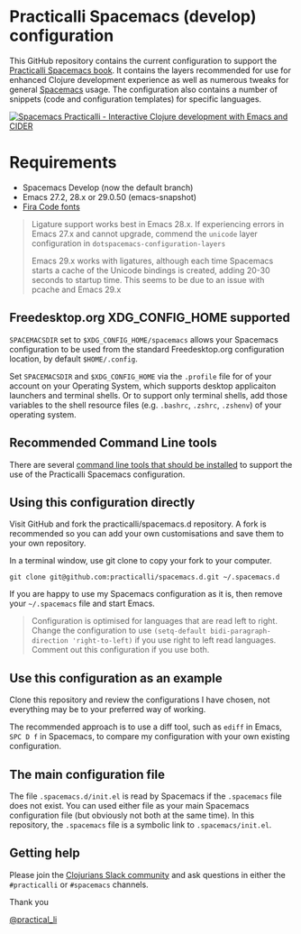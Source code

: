 # Practicalli Spacemacs (develop) configuration

This GitHub repository contains the current configuration to support the [Practicalli Spacemacs book](https://practical.li/spacemacs).  It contains the layers recommended for use for enhanced Clojure development experience as well as numerous tweaks for general [Spacemacs](https://github.com/syl20bnr/spacemacs/) usage.  The configuration also contains a number of snippets (code and configuration templates) for specific languages.

[![Spacemacs Practicalli - Interactive Clojure development with Emacs and CIDER](https://raw.githubusercontent.com/practicalli/graphic-design/live/book-covers/practicalli-spacemacs-book-banner.png)](https://practical.li/spacemacs)

# Requirements

* Spacemacs Develop (now the default branch)
* Emacs 27.2, 28.x or 29.0.50 (emacs-snapshot)
* [Fira Code fonts](https://github.com/tonsky/FiraCode)

> Ligature support works best in Emacs 28.x.  If experiencing errors in Emacs 27.x and cannot upgrade, commend the `unicode` layer configuration in `dotspacemacs-configuration-layers`
>
> Emacs 29.x works with ligatures, although each time Spacemacs starts a cache of the Unicode bindings is created, adding 20-30 seconds to startup time.  This seems to be due to an issue with pcache and Emacs 29.x


## Freedesktop.org XDG_CONFIG_HOME supported

`SPACEMACSDIR` set to `$XDG_CONFIG_HOME/spacemacs` allows your Spacemacs configuration to be used from the standard Freedesktop.org configuration location, by default `$HOME/.config`.

Set `SPACEMACSDIR` and `$XDG_CONFIG_HOME` via the `.profile` file for of your account on your Operating System, which supports desktop applicaiton launchers and terminal shells. Or to support only terminal shells, add those variables to the shell resource files (e.g. `.bashrc`, `.zshrc`, `.zshenv`) of your operating system.


## Recommended Command Line tools

There are several [command line tools that should be installed](https://practicalli.github.io/spacemacs/before-you-start/recommended-command-line-tools.html) to support the use of the Practicalli Spacemacs configuration.


## Using this configuration directly

Visit GitHub and fork the practicalli/spacemacs.d repository.  A fork is recommended so you can add your own customisations and save them to your own repository.

In a terminal window, use git clone to copy your fork to your computer.

```git clone git@github.com:practicalli/spacemacs.d.git ~/.spacemacs.d```

If you are happy to use my Spacemacs configuration as it is, then remove your `~/.spacemacs` file and start Emacs.

> Configuration is optimised for languages that are read left to right.  Change the configuration to use `(setq-default bidi-paragraph-direction 'right-to-left)` if you use right to left read languages.  Comment out this configuration if you use both.


## Use this configuration as an example

Clone this repository and review the configurations I have chosen, not everything may be to your preferred way of working.

The recommended approach is to use a diff tool, such as `ediff` in Emacs, `SPC D f` in Spacemacs, to compare my configuration with your own existing configuration.


## The main configuration file

The file `.spacemacs.d/init.el` is read by Spacemacs if the `.spacemacs` file does not exist.  You can used either file as your main Spacemacs configuration file (but obviously not both at the same time).  In this repository, the `.spacemacs` file is a symbolic link to `.spacemacs/init.el`.


## Getting help
Please join the [Clojurians Slack community](http://clojure.net/) and ask questions in either the `#practicalli` or `#spacemacs` channels.


Thank you

[@practical_li](https://twitter.com/practical_li)

